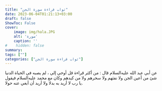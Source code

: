 ```yaml
---
title: "ثواب قراءة سورة الجن"
date: 2023-06-04T01:21:13+03:00
draft: false
ShowToc: False
cover:
    image: img/hala.JPG
    alt: 'صورة'
    caption: ''
#    hidden: false
summary: 
tags: [""]
categories: ["ثواب قراءة سورة الجن"]
---
```

عن أبي عبد الله عليه‌السلام قال : من
أكثر قراءة قل أوحي إلي ، لم يصبه في الحياة الدنيا شئ من أعين الجن
ولا نفثهم ولا سحرهم ولا من كيدهم وكان مع محمد عليه‌السلام فيقول يا رب لا
أريد به بدلا ولا أريد أن أبغي عنه حولا.

